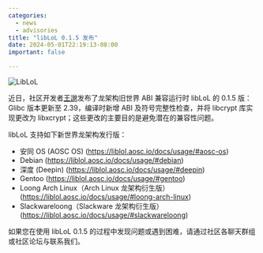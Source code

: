 ```yaml
---
categories:
  - news
  - advisories
title: "libLoL 0.1.5 发布"
date: 2024-05-01T22:19:13-08:00
important: false

---
```

![LibLoL](/assets/coffee-break/20240512/imgs/liblol.png)

近日，社区开发者[王邈](https://github.com/shankerwangmiao)发布了龙架构旧世界 ABI 兼容运行时 libLoL 的 0.1.5 版：Glibc 版本更新至 2.39，编译时新增 ABI 及符号完整性检查，并将 libcrypt 库实现更改为 libxcrypt；这些更改的主要目的是避免潜在的兼容性问题。

libLoL 支持如下新世界龙架构发行版：

- 安同 OS (AOSC OS) (https://liblol.aosc.io/docs/usage/#aosc-os)
- Debian (https://liblol.aosc.io/docs/usage/#debian)
- 深度 (Deepin) (https://liblol.aosc.io/docs/usage/#deepin)
- Gentoo (https://liblol.aosc.io/docs/usage/#gentoo)
- Loong Arch Linux（Arch Linux 龙架构衍生版） (https://liblol.aosc.io/docs/usage/#loong-arch-linux)
- Slackwareloong（Slackware 龙架构衍生版） (https://liblol.aosc.io/docs/usage/#slackwareloong)

如果您在使用 libLoL 0.1.5 的过程中发现问题或遇到困难，请通过社区各聊天群组或社区论坛与联系我们。
